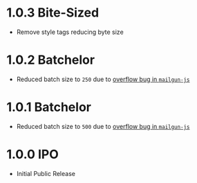 # 1.0.3 Bite-Sized

- Remove style tags reducing byte size

# 1.0.2 Batchelor

- Reduced batch size to `250` due to [overflow bug in `mailgun-js`][1]

# 1.0.1 Batchelor

- Reduced batch size to `500` due to [overflow bug in `mailgun-js`][1]

# 1.0.0 IPO

- Initial Public Release

[1]: https://github.com/1lobby/mailgun-js/issues/90
